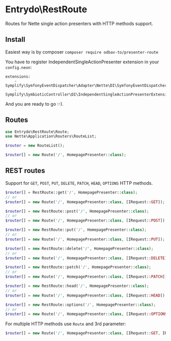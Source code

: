 # Entrydo\RestRoute
Routes for Nette single action presenters with HTTP methods support.

## Install
Easiest way is by composer `composer require odbav-to/presenter-route`

You have to register IndependentSingleActionPresenter extension in your `config.neon`:
```
extensions:
   	- Symplify\SymfonyEventDispatcher\Adapter\Nette\DI\SymfonyEventDispatcherExtension
   	- Symplify\SymbioticController\DI\IndependentSingleActionPresenterExtension
```

And you are ready to go :-).

## Routes
```php
use Entrydo\RestRoute\Route;
use Nette\Application\Routers\RouteList;

$router = new RouteList();

$router[] = new Route('/', HomepagePresenter::class);
```

## REST routes
Support for `GET`, `POST`, `PUT`, `DELETE`, `PATCH`, `HEAD`, `OPTIONS` HTTP methods.
```php
$router[] = RestRoute::get('/', HomepagePresenter::class);
// or
$router[] = new Route('/', HomepagePresenter::class, [IRequest::GET]);
```

```php
$router[] = new RestRoute::post('/', HomepagePresenter::class);
// or
$router[] = new Route('/', HomepagePresenter::class, [IRequest::POST]);
```

```php
$router[] = new RestRoute::put('/', HomepagePresenter::class);
// or
$router[] = new Route('/', HomepagePresenter::class, [IRequest::PUT]);
```

```php
$router[] = new RestRoute::delete('/', HomepagePresenter::class);
// or
$router[] = new Route('/', HomepagePresenter::class, [IRequest::DELETE]);
```

```php
$router[] = new RestRoute::patch('/', HomepagePresenter::class);
// or
$router[] = new Route('/', HomepagePresenter::class, [IRequest::PATCH]);
```

```php
$router[] = new RestRoute::head('/', HomepagePresenter::class);
// or
$router[] = new Route('/', HomepagePresenter::class, [IRequest::HEAD]);
```

```php
$router[] = new RestRoute::options('/', HomepagePresenter::class);
// or
$router[] = new Route('/', HomepagePresenter::class, [IRequest::OPTIONS]);
```

For multiple HTTP methods use `Route` and 3rd parameter:
```php
$router[] = new Route('/', HomepagePresenter::class, [IRequest::GET, IRequest::POST, IRequest::DELETE]);
```
